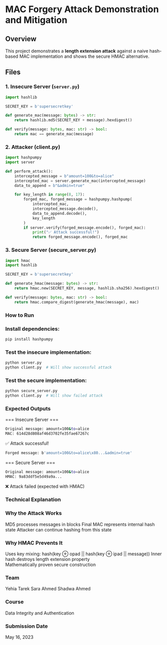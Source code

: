 # MAC Forgery Attack Demonstration and Mitigation

## Overview
This project demonstrates a **length extension attack** against a naive hash-based MAC implementation and shows the secure HMAC alternative.

## Files

### 1. Insecure Server (`server.py`)
```python
import hashlib

SECRET_KEY = b'supersecretkey'

def generate_mac(message: bytes) -> str:
    return hashlib.md5(SECRET_KEY + message).hexdigest()

def verify(message: bytes, mac: str) -> bool:
    return mac == generate_mac(message)
```
### 2. Attacker (client.py)
```python
import hashpumpy
import server

def perform_attack():
    intercepted_message = b"amount=100&to=alice"
    intercepted_mac = server.generate_mac(intercepted_message)
    data_to_append = b"&admin=true"

    for key_length in range(8, 17):
        forged_mac, forged_message = hashpumpy.hashpump(
            intercepted_mac,
            intercepted_message.decode(),
            data_to_append.decode(),
            key_length
        )
        if server.verify(forged_message.encode(), forged_mac):
            print("✅ Attack successful!")
            return forged_message.encode(), forged_mac
```
### 3. Secure Server (secure_server.py)
```python
import hmac
import hashlib

SECRET_KEY = b'supersecretkey'

def generate_hmac(message: bytes) -> str:
    return hmac.new(SECRET_KEY, message, hashlib.sha256).hexdigest()

def verify(message: bytes, mac: str) -> bool:
    return hmac.compare_digest(generate_hmac(message), mac)
```
### How to Run
### Install dependencies:

```bash
pip install hashpumpy
```
### Test the insecure implementation:

```bash
python server.py
python client.py  # Will show successful attack
```
### Test the secure implementation:

```bash
python secure_server.py
python client.py  # Will show failed attack
```
### Expected Outputs

=== Insecure Server ===
```bash
Original message: amount=100&to=alice
MAC: 614d28d808af46d3702fe35fae67267c
```
✅ Attack successful!
```bash
Forged message: b'amount=100&to=alice\x80...&admin=true'
```


=== Secure Server ===
```bash
Original message: amount=100&to=alice
HMAC: 9a83ddf5e5d49a9a...
```
❌ Attack failed (expected with HMAC)

### Technical Explanation
### Why the Attack Works
MD5 processes messages in blocks
Final MAC represents internal hash state
Attacker can continue hashing from this state

### Why HMAC Prevents It
Uses key mixing: hash(key ⊕ opad || hash(key ⊕ ipad || message))
Inner hash destroys length extension property   
Mathematically proven secure construction

### Team
Yehia Tarek
Sara Ahmed
Shadwa Ahmed

### Course
Data Integrity and Authentication
### Submission Date
May 16, 2023
